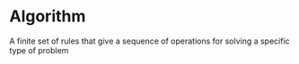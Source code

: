 # Algorithm

A finite set of rules that give a sequence of operations for solving a specific type of problem
